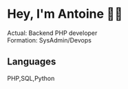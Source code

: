 # Hey, I'm Antoine 👋🏻

Actual: Backend PHP developer <br>
Formation: SysAdmin/Devops

## Languages

PHP,SQL,Python
